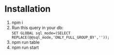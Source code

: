 # Installation

1. npm i
2. Run this query in your db: <br>`SET GLOBAL sql_mode=(SELECT REPLACE(@@sql_mode,'ONLY_FULL_GROUP_BY',''));`
3. npm run table
4. npm run start

